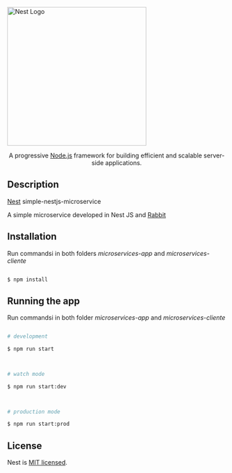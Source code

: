 <p  align="center">

<a  href="http://nestjs.com/"  target="blank"><img  src="https://nestjs.com/img/logo_text.svg"  width="320"  alt="Nest Logo" /></a>

</p>

  

[circleci-image]: https://img.shields.io/circleci/build/github/nestjs/nest/master?token=abc123def456

[circleci-url]: https://circleci.com/gh/nestjs/nest

  

<p  align="center">A progressive <a  href="http://nodejs.org"  target="_blank">Node.js</a> framework for building efficient and scalable server-side applications.</p>



  

## Description

  

[Nest](https://medium.com/swlh/guide-to-nest-js-rabbitmq-microservices-e1e8655d2853) simple-nestjs-microservice 

A simple microservice developed in Nest JS and [Rabbit](https://www.rabbitmq.com/)
  

## Installation

  Run commandsi in both folders *microservices-app* and *microservices-cliente*

```bash

$ npm install

```

  

## Running the app

   Run commandsi in both folder *microservices-app* and *microservices-cliente*

```bash

# development

$ npm run start

  

# watch mode

$ npm run start:dev

  

# production mode

$ npm run start:prod

```

  

## License

  

Nest is [MIT licensed](LICENSE).
